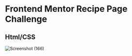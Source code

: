 # Frontend Mentor Recipe Page Challenge 

## Html/CSS 


![Screenshot (166)](https://github.com/cjpanda/Recipe-page/assets/107156444/5b9fd068-524e-49fb-ae99-c69cd6dfa7fc)
